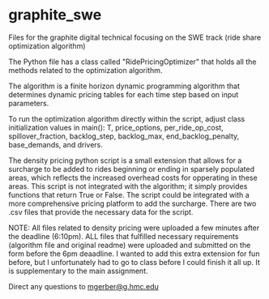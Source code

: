 # graphite_swe
Files for the graphite digital technical focusing on the SWE track (ride share optimization algorithm)

The Python file has a class called "RidePricingOptimizer" that holds all the methods related to the optimization algorithm. 

The algorithm is a finite horizon dynamic programming algorithm that determines dynamic pricing tables for each time step
based on input parameters.

To run the optimization algorithm directly within the script, adjust class initialization values in main(): T, price_options, 
per_ride_op_cost, spillover_fraction, backlog_step, backlog_max, end_backlog_penalty, base_demands, and drivers.

The density pricing python script is a small extension that allows for a surcharge to be added to rides beginning or ending in sparsely populated areas, which reflects the increased overhead costs for opperating in these areas. This script is not integrated with the algorithm; it simply provides functions that return True or False. The script could be integrated with a more comprehensive pricing platform to add the surcharge. There are two .csv files that provide the necessary data for the script. 

NOTE: All files related to density pricing were uploaded a few minutes after the deadline (6:10pm). ALL files that fulfilled necessary requirements (algorithm file and original readme) were uploaded and submitted on the form before the 6pm deaadline. I wanted to add this extra extension for fun before, but I unfortunately had to go to class before I could finish it all up. It is supplementary to the main assignment. 

Direct any questions to mgerber@g.hmc.edu
